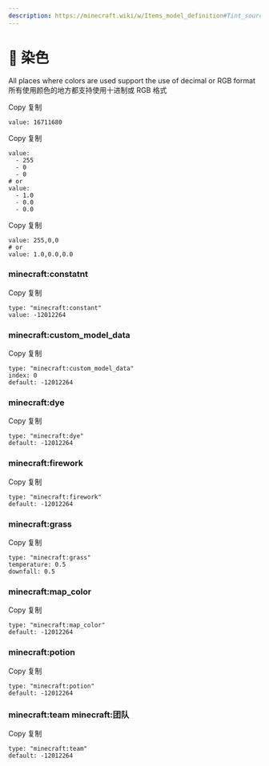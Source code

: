 ```yaml
---
description: https://minecraft.wiki/w/Items_model_definition#Tint_sources_types
---
```


# 🎨 染色

All places where colors are used support the use of decimal or RGB format\
所有使用颜色的地方都支持使用十进制或 RGB 格式

Copy  复制

```
value: 16711680
```

Copy  复制

```
value:
  - 255
  - 0
  - 0
# or
value:
  - 1.0
  - 0.0
  - 0.0
```

Copy  复制

```
value: 255,0,0
# or
value: 1.0,0.0,0.0
```

### minecraft:constatnt <a href="#minecraft-constatnt" id="minecraft-constatnt"></a>

Copy  复制

```
type: "minecraft:constant"
value: -12012264
```

### minecraft:custom\_model\_data <a href="#minecraft-custom_model_data" id="minecraft-custom_model_data"></a>

Copy  复制

```
type: "minecraft:custom_model_data"
index: 0
default: -12012264
```

### minecraft:dye <a href="#minecraft-dye" id="minecraft-dye"></a>

Copy  复制

```
type: "minecraft:dye"
default: -12012264
```

### minecraft:firework <a href="#minecraft-firework" id="minecraft-firework"></a>

Copy  复制

```
type: "minecraft:firework"
default: -12012264
```

### minecraft:grass <a href="#minecraft-grass" id="minecraft-grass"></a>

Copy  复制

```
type: "minecraft:grass"
temperature: 0.5
downfall: 0.5
```

### minecraft:map\_color <a href="#minecraft-map_color" id="minecraft-map_color"></a>

Copy  复制

```
type: "minecraft:map_color"
default: -12012264
```

### minecraft:potion <a href="#minecraft-potion" id="minecraft-potion"></a>

Copy  复制

```
type: "minecraft:potion"
default: -12012264
```

### minecraft:team  minecraft:团队 <a href="#minecraft-team" id="minecraft-team"></a>

Copy  复制

```
type: "minecraft:team"
default: -12012264
```
